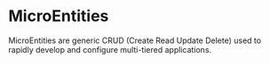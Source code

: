 # MicroEntities
MicroEntities are generic CRUD (Create Read Update Delete) used to rapidly develop and configure multi-tiered applications.
